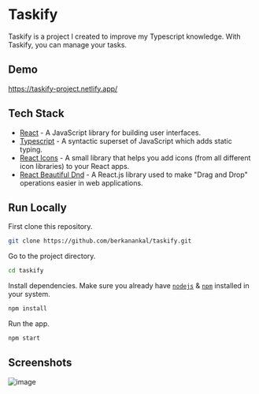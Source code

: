 # Taskify

Taskify is a project I created to improve my Typescript knowledge. With Taskify, you can manage your tasks.

## Demo

https://taskify-project.netlify.app/

## Tech Stack

- [React](https://reactjs.org/) - A JavaScript library for building user interfaces.
- [Typescript](https://www.typescriptlang.org/) - A syntactic superset of JavaScript which adds static typing.
- [React Icons](https://react-icons.github.io/react-icons/) - A small library that helps you add icons (from all different icon libraries) to your React apps.
- [React Beautiful Dnd](https://github.com/atlassian/react-beautiful-dnd) - A React.js library used to make "Drag and Drop" operations easier in web applications.

## Run Locally

First clone this repository.

```bash
git clone https://github.com/berkanankal/taskify.git
```

Go to the project directory.

```bash
cd taskify
```

Install dependencies. Make sure you already have [`nodejs`](https://nodejs.org/en/) & [`npm`](https://www.npmjs.com/) installed in your system.

```bash
npm install
```


Run the app.

```bash
npm start
```

## Screenshots

![image](https://user-images.githubusercontent.com/67144252/227330543-9ca84b7f-ce75-41d8-8405-d671cd5fbe27.png)
